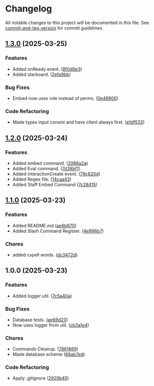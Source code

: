 # Changelog

All notable changes to this project will be documented in this file. See [commit-and-tag-version](https://github.com/absolute-version/commit-and-tag-version) for commit guidelines.

## [1.3.0](https://github.com/XelaRelam/Discord-Bot/compare/v1.2.0...v1.3.0) (2025-03-25)


### Features

* Added onReady event. ([8f0d8e3](https://github.com/XelaRelam/Discord-Bot/commit/8f0d8e32f9b94f2c1559e5679df812a252f8a4a8))
* Added starboard. ([2efa9bb](https://github.com/XelaRelam/Discord-Bot/commit/2efa9bb19109231f17bbe88cc405ca7af517fef5))


### Bug Fixes

* Embed now uses role instead of perms. ([0e48900](https://github.com/XelaRelam/Discord-Bot/commit/0e489002bfdada858d5e3547412cce093809c79d))


### Code Refactoring

* Made types input consist and have client always first. ([e1df533](https://github.com/XelaRelam/Discord-Bot/commit/e1df5334c9125701550066625a4cefeb1119aadd))

## [1.2.0](https://github.com/XelaRelam/Discord-Bot/compare/v1.1.0...v1.2.0) (2025-03-24)

### Features

* Added embed command. ([2086a2a](https://github.com/XelaRelam/Discord-Bot/commit/2086a2a06da00f5ac9001731fe8e126f33260d5f))
* Added Eval command. ([7d38bf1](https://github.com/XelaRelam/Discord-Bot/commit/7d38bf16954ab4f6861a4f8110324e2b3044b2d9))
* Added interactionCreate event. ([79c820d](https://github.com/XelaRelam/Discord-Bot/commit/79c820d504b5c63bd0bfd9cb05c292924faa29ff))
* Added Regex file. ([14caa43](https://github.com/XelaRelam/Discord-Bot/commit/14caa43921636ac52143007848f82d20f1e4f2e7))
* Added Staff Embed Command ([7c28415](https://github.com/XelaRelam/Discord-Bot/commit/7c284151831bf0aada39244de01ba42fc59bab46))

## [1.1.0](https://github.com/XelaRelam/Discord-Bot/compare/v1.0.0...v1.1.0) (2025-03-23)

### Features

* Added README.md ([ae6b670](https://github.com/XelaRelam/Discord-Bot/commit/ae6b670bae5fbbd99b10ae7845c586f45398aa49))
* Added Slash Command Register. ([4e996b7](https://github.com/XelaRelam/Discord-Bot/commit/4e996b7cbaf17d4937db4932d958a7bb8aa536b1))

### Chores

* added cspell words. ([dc3472d](https://github.com/XelaRelam/Discord-Bot/commit/dc3472d342ef360d4f78356275c4662b983a32ab))

## 1.0.0 (2025-03-23)

### Features

* Added logger util. ([7c5a40a](https://github.com/XelaRelam/Discord-Bot/commit/7c5a40aae44e00dc30b40a72c9089895cdd8bf5f))

### Bug Fixes

* Database tests. ([ae66d23](https://github.com/XelaRelam/Discord-Bot/commit/ae66d2360044b5bbe807f8bd25da44e6148c26e9))
* Now uses logger from util. ([cb3a1e4](https://github.com/XelaRelam/Discord-Bot/commit/cb3a1e48635336d7f5fa864d3fa87874e487d610))

### Chores

* Commands Cleanup. ([7861869](https://github.com/XelaRelam/Discord-Bot/commit/78618699dcfe8c8cab865adb7329bc63bbd90719))
* Made database scheme ([66ab7ed](https://github.com/XelaRelam/Discord-Bot/commit/66ab7ede8fa96c3d604319d834def754340e6fe9))


### Code Refactoring

* Apply .gitignore ([2929b45](https://github.com/XelaRelam/Discord-Bot/commit/2929b45adeebf4280a5a97194569c9e6b6cdf9fb))
